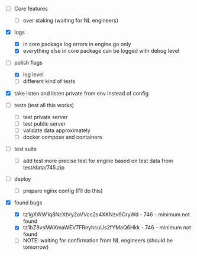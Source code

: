 - [ ] Core features
  - [ ] over staking (waiting for NL engineers)

- [x] logs
  - [x] in core package log errors in engine.go only
  - [x] everything else in core package can be logged with debug level

- [ ] polish flags
  - [x] log level
  - [ ] different kind of tests
- [x] take listen and listen private from env instead of config

- [ ] tests (test all this works)
  - [ ] test private server
  - [ ] test public server
  - [ ] validate data approximately
  - [ ] docker compose and containers

- [ ] test suite
  - [ ] add test more precise test for engine based on test data from test/data/745.zip
  
- [ ] deploy
  - [ ] prepare nginx config (I'll do this)

- [x] found bugs
  - [x] tz1gXWW1q8NcXtVy2oVVcc2s4XKNzv9CryWd - 746 - minimum not found
  - [x] tz1bZ8vsMAXmaWEV7FRnyhcuUs2fYMaQ6Hkk - 746 - minimum not found
  - [ ] NOTE: waiting for confirmation from NL engineers (should be tomorrow)